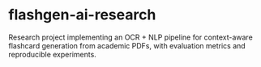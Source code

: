 # flashgen-ai-research
Research project implementing an OCR + NLP pipeline for context-aware flashcard generation from academic PDFs, with evaluation metrics and reproducible experiments.
